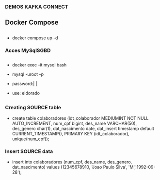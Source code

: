 ###  DEMOS KAFKA CONNECT 
## Docker Compose
## 
- docker compose up -d

### Acces MySqlSGBD
## 
- docker exec -it mysql bash

- mysql -uroot -p
- password:| |
- use: eldorado
##
### Creating SOURCE table
- create table colaboradores (idt_colaborador MEDIUMINT NOT NULL AUTO_INCREMENT, num_cpf bigint, des_name VARCHAR(50), des_genero char(1), dat_nascimento date, dat_insert timestamp default CURRENT_TIMESTAMP(), PRIMARY KEY (idt_colaborador), unique(num_cpf));
### Insert SOURCE data
- insert into colaboradores (num_cpf, des_name, des_genero, dat_nascimento) values (12345678910, 'Joao Paulo Silva', 'M','1992-09-28');
